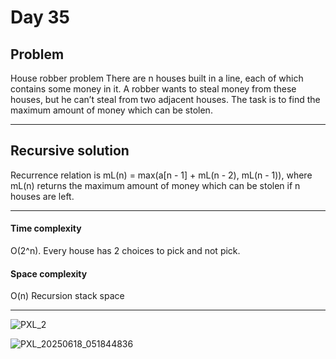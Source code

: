 # Day 35
## Problem

House robber problem 
There are n houses built in a line, each of which contains some money in it. A robber wants to steal money from these houses, but he can’t steal from two adjacent houses. The task is to find the maximum amount of money which can be stolen.

---

## Recursive solution

Recurrence relation is mL(n) = max(a[n - 1] + mL(n - 2), mL(n - 1)), where mL(n) returns the maximum amount of money which can be stolen if n houses are left.

----

#### Time complexity 
O(2^n). Every house has 2 choices to pick and not pick.

#### Space complexity

O(n) Recursion stack space

---
![PXL_2](https://github.com/user-attachments/assets/f4eac9d6-7223-439b-a489-9ef4124767b6)

![PXL_20250618_051844836](https://github.com/user-attachments/assets/c84c66ac-599c-47fa-b878-0bd0305c2d2b)

